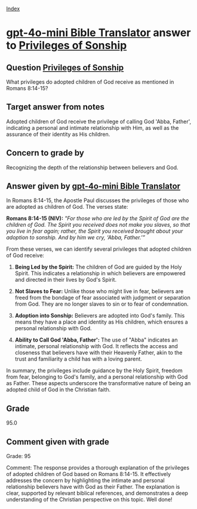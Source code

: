 
[Index](../../index.md)
# [gpt-4o-mini Bible Translator](../../answering_models/gpt-4o-mini_Bible_Translator.md) answer to [Privileges of Sonship](../../questions/Privileges_of_Sonship.md)

## Question [Privileges of Sonship](../../questions/Privileges_of_Sonship.md)
What privileges do adopted children of God receive as mentioned in Romans 8:14-15?

## Target answer from notes
Adopted children of God receive the privilege of calling God 'Abba, Father', indicating a personal and intimate relationship with Him, as well as the assurance of their identity as His children.

## Concern to grade by
Recognizing the depth of the relationship between believers and God.

## Answer given by [gpt-4o-mini Bible Translator](../../answering_models/gpt-4o-mini_Bible_Translator.md)
In Romans 8:14-15, the Apostle Paul discusses the privileges of those who are adopted as children of God. The verses state:

**Romans 8:14-15 (NIV):** 
*"For those who are led by the Spirit of God are the children of God. The Spirit you received does not make you slaves, so that you live in fear again; rather, the Spirit you received brought about your adoption to sonship. And by him we cry, ‘Abba, Father.’”*

From these verses, we can identify several privileges that adopted children of God receive:

1. **Being Led by the Spirit:** The children of God are guided by the Holy Spirit. This indicates a relationship in which believers are empowered and directed in their lives by God's Spirit.

2. **Not Slaves to Fear:** Unlike those who might live in fear, believers are freed from the bondage of fear associated with judgment or separation from God. They are no longer slaves to sin or to fear of condemnation.

3. **Adoption into Sonship:** Believers are adopted into God's family. This means they have a place and identity as His children, which ensures a personal relationship with God. 

4. **Ability to Call God 'Abba, Father':** The use of "Abba" indicates an intimate, personal relationship with God. It reflects the access and closeness that believers have with their Heavenly Father, akin to the trust and familiarity a child has with a loving parent.

In summary, the privileges include guidance by the Holy Spirit, freedom from fear, belonging to God's family, and a personal relationship with God as Father. These aspects underscore the transformative nature of being an adopted child of God in the Christian faith.

## Grade
95.0

## Comment given with grade
Grade: 95

Comment: The response provides a thorough explanation of the privileges of adopted children of God based on Romans 8:14-15. It effectively addresses the concern by highlighting the intimate and personal relationship believers have with God as their Father. The explanation is clear, supported by relevant biblical references, and demonstrates a deep understanding of the Christian perspective on this topic. Well done!
